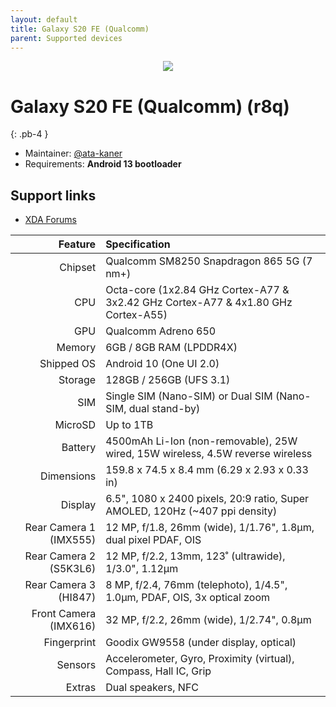 ```yaml
---
layout: default
title: Galaxy S20 FE (Qualcomm)
parent: Supported devices
---
```


<p align="center">
  <img loading="lazy" src="/assets/images/s20fe.webp"/>
</p>

# Galaxy S20 FE (Qualcomm) (r8q)
{: .pb-4 }
- Maintainer: [@ata-kaner](https://github.com/ata-kaner)
- Requirements: **Android 13 bootloader**

## Support links

- [XDA Forums](https://xdaforums.com/c/samsung-galaxy-s20-fe.11391/)

| Feature                | Specification                                                                     |
| ---------------------: | :-------------------------------------------------------------------------------- |
| Chipset                | Qualcomm SM8250 Snapdragon 865 5G (7 nm+)                                         |
| CPU                    | Octa-core (1x2.84 GHz Cortex-A77 & 3x2.42 GHz Cortex-A77 & 4x1.80 GHz Cortex-A55) |
| GPU                    | Qualcomm Adreno 650                                                               |
| Memory                 | 6GB / 8GB RAM (LPDDR4X)                                                           |
| Shipped OS             | Android 10 (One UI 2.0)                                                           |
| Storage                | 128GB / 256GB (UFS 3.1)                                                           |
| SIM                    | Single SIM (Nano-SIM) or Dual SIM (Nano-SIM, dual stand-by)                       |
| MicroSD                | Up to 1TB                                                                         |
| Battery                | 4500mAh Li-Ion (non-removable), 25W wired, 15W wireless, 4.5W reverse wireless    |
| Dimensions             | 159.8 x 74.5 x 8.4 mm (6.29 x 2.93 x 0.33 in)                                     |
| Display                | 6.5", 1080 x 2400 pixels, 20:9 ratio, Super AMOLED, 120Hz (~407 ppi density)      |
| Rear Camera 1 (IMX555) | 12 MP, f/1.8, 26mm (wide), 1/1.76", 1.8µm, dual pixel PDAF, OIS                   |
| Rear Camera 2 (S5K3L6) | 12 MP, f/2.2, 13mm, 123˚ (ultrawide), 1/3.0", 1.12µm                              |
| Rear Camera 3 (HI847)  | 8 MP, f/2.4, 76mm (telephoto), 1/4.5", 1.0µm, PDAF, OIS, 3x optical zoom          |
| Front Camera (IMX616)  | 32 MP, f/2.2, 26mm (wide), 1/2.74", 0.8µm                                         |
| Fingerprint            | Goodix GW9558 (under display, optical)                                            |
| Sensors                | Accelerometer, Gyro, Proximity (virtual), Compass, Hall IC, Grip                  |
| Extras                 | Dual speakers, NFC                                                                |
